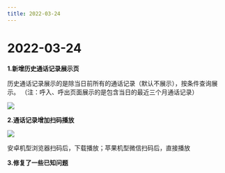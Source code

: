 ```yaml
---
title: 2022-03-24
---
```



# 2022-03-24

**1.新增历史通话记录展示页**

历史通话记录展示的是除当日前所有的通话记录（默认不展示），按条件查询展示。
（注：呼入、呼出页面展示的是包含当日的最近三个月通话记录）

![](/assets/media/3.24.1.png)

**2.通话记录增加扫码播放**

![](/assets/media/3.24.2.png)

安卓机型浏览器扫码后，下载播放；苹果机型微信扫码后，直接播放

**3.修复了一些已知问题**